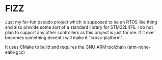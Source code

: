# FIZZ

Just my for-fun pseudo project which is supposed to be an RTOS like thing and also provide some sort of a standard library for STM32L476. I do not plan to support any other controllers as this project is just for me. If it ever becomes something decent i will make it "cross-platform".

It uses CMake to build and requires the GNU ARM toolchain (arm-none-eabi-gcc)
